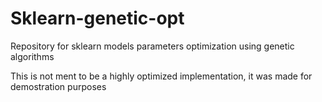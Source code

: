 # Sklearn-genetic-opt
Repository for sklearn models parameters optimization using genetic algorithms

This is not ment to be a highly optimized implementation, it was made for demostration purposes
